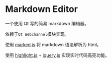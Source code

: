 # Markdown Editor

一个使用 Qt 写的简易 markdown 编辑器。

依赖于`Qt Webchannel`模块实现。

使用 [marked.js](https://github.com/markedjs/marked) 将 markdown 语法解析为 html。

使用 [highlight.js](https://github.com/highlightjs/highlight.js) + [jquery.js](https://github.com/jquery/jquery) 实现实时代码高亮功能。